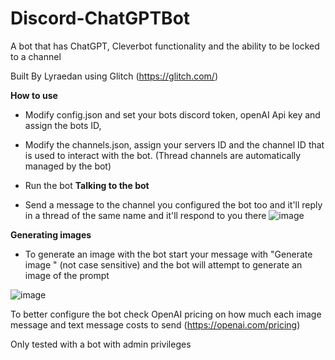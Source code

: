 # Discord-ChatGPTBot
A bot that has ChatGPT, Cleverbot functionality and the ability to be locked to a channel

Built By Lyraedan using Glitch (https://glitch.com/)

<b>How to use</b>
- Modify config.json and set your bots discord token, openAI Api key and assign the bots ID,
- Modify the channels.json, assign your servers ID and the channel ID that is used to interact with the bot.
  (Thread channels are automatically managed by the bot)
 
 - Run the bot
 <b>Talking to the bot</b>
 - Send a message to the channel you configured the bot too and it'll reply in a thread of the same name and it'll respond to you there
![image](https://github.com/Lyraedan/Discord-ChatGPTBot/assets/61066562/78420ee3-86e3-4807-a084-6626e6791124)

<b>Generating images</b>
- To generate an image with the bot start your message with "Generate image <prompt>" (not case sensitive) and the bot will attempt to generate an image of the prompt
 
![image](https://github.com/Lyraedan/Discord-ChatGPTBot/assets/61066562/b408fd67-7bf5-496e-86ae-62b2c83c2b7f)

 To better configure the bot check OpenAI pricing on how much each image message and text message costs to send (https://openai.com/pricing)
  
 Only tested with a bot with admin privileges
